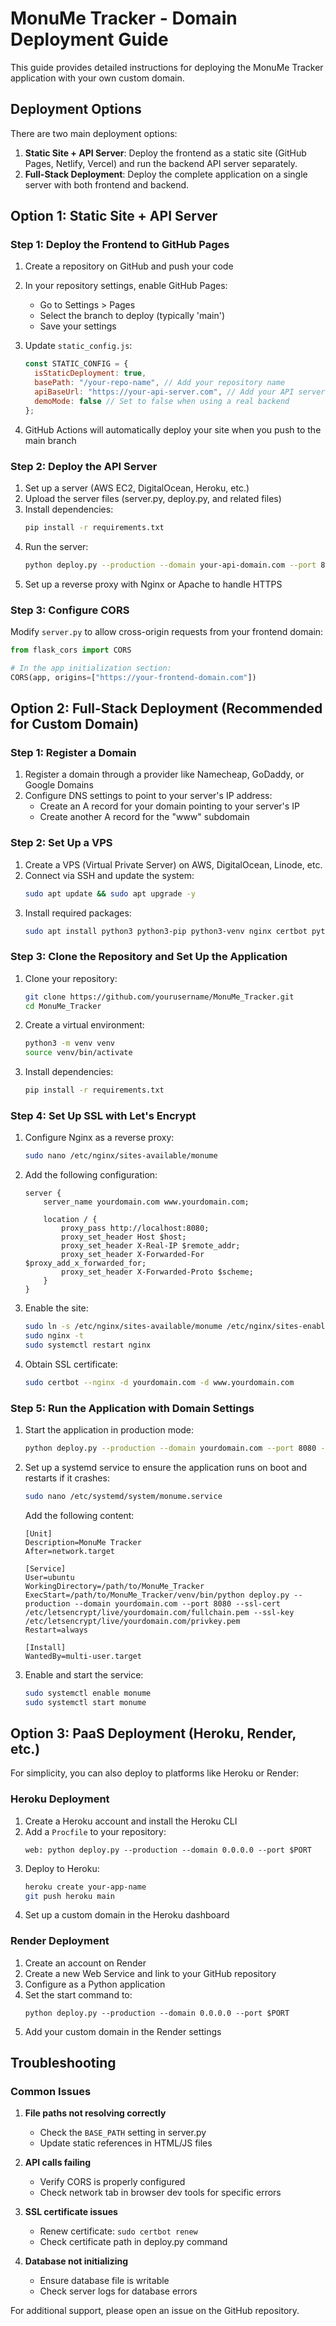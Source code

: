 # MonuMe Tracker - Domain Deployment Guide

This guide provides detailed instructions for deploying the MonuMe Tracker application with your own custom domain.

## Deployment Options

There are two main deployment options:

1. **Static Site + API Server**: Deploy the frontend as a static site (GitHub Pages, Netlify, Vercel) and run the backend API server separately.
2. **Full-Stack Deployment**: Deploy the complete application on a single server with both frontend and backend.

## Option 1: Static Site + API Server

### Step 1: Deploy the Frontend to GitHub Pages

1. Create a repository on GitHub and push your code
2. In your repository settings, enable GitHub Pages:
   - Go to Settings > Pages
   - Select the branch to deploy (typically 'main')
   - Save your settings

3. Update `static_config.js`:
   ```javascript
   const STATIC_CONFIG = {
     isStaticDeployment: true,
     basePath: "/your-repo-name", // Add your repository name
     apiBaseUrl: "https://your-api-server.com", // Add your API server URL
     demoMode: false // Set to false when using a real backend
   };
   ```

4. GitHub Actions will automatically deploy your site when you push to the main branch

### Step 2: Deploy the API Server

1. Set up a server (AWS EC2, DigitalOcean, Heroku, etc.)
2. Upload the server files (server.py, deploy.py, and related files)
3. Install dependencies:
   ```bash
   pip install -r requirements.txt
   ```
4. Run the server:
   ```bash
   python deploy.py --production --domain your-api-domain.com --port 8080
   ```
5. Set up a reverse proxy with Nginx or Apache to handle HTTPS

### Step 3: Configure CORS

Modify `server.py` to allow cross-origin requests from your frontend domain:

```python
from flask_cors import CORS

# In the app initialization section:
CORS(app, origins=["https://your-frontend-domain.com"])
```

## Option 2: Full-Stack Deployment (Recommended for Custom Domain)

### Step 1: Register a Domain

1. Register a domain through a provider like Namecheap, GoDaddy, or Google Domains
2. Configure DNS settings to point to your server's IP address:
   - Create an A record for your domain pointing to your server's IP
   - Create another A record for the "www" subdomain

### Step 2: Set Up a VPS

1. Create a VPS (Virtual Private Server) on AWS, DigitalOcean, Linode, etc.
2. Connect via SSH and update the system:
   ```bash
   sudo apt update && sudo apt upgrade -y
   ```
3. Install required packages:
   ```bash
   sudo apt install python3 python3-pip python3-venv nginx certbot python3-certbot-nginx -y
   ```

### Step 3: Clone the Repository and Set Up the Application

1. Clone your repository:
   ```bash
   git clone https://github.com/yourusername/MonuMe_Tracker.git
   cd MonuMe_Tracker
   ```

2. Create a virtual environment:
   ```bash
   python3 -m venv venv
   source venv/bin/activate
   ```

3. Install dependencies:
   ```bash
   pip install -r requirements.txt
   ```

### Step 4: Set Up SSL with Let's Encrypt

1. Configure Nginx as a reverse proxy:
   ```bash
   sudo nano /etc/nginx/sites-available/monume
   ```

2. Add the following configuration:
   ```nginx
   server {
       server_name yourdomain.com www.yourdomain.com;

       location / {
           proxy_pass http://localhost:8080;
           proxy_set_header Host $host;
           proxy_set_header X-Real-IP $remote_addr;
           proxy_set_header X-Forwarded-For $proxy_add_x_forwarded_for;
           proxy_set_header X-Forwarded-Proto $scheme;
       }
   }
   ```

3. Enable the site:
   ```bash
   sudo ln -s /etc/nginx/sites-available/monume /etc/nginx/sites-enabled/
   sudo nginx -t
   sudo systemctl restart nginx
   ```

4. Obtain SSL certificate:
   ```bash
   sudo certbot --nginx -d yourdomain.com -d www.yourdomain.com
   ```

### Step 5: Run the Application with Domain Settings

1. Start the application in production mode:
   ```bash
   python deploy.py --production --domain yourdomain.com --port 8080 --ssl-cert /etc/letsencrypt/live/yourdomain.com/fullchain.pem --ssl-key /etc/letsencrypt/live/yourdomain.com/privkey.pem
   ```

2. Set up a systemd service to ensure the application runs on boot and restarts if it crashes:
   ```bash
   sudo nano /etc/systemd/system/monume.service
   ```
   
   Add the following content:
   ```
   [Unit]
   Description=MonuMe Tracker
   After=network.target

   [Service]
   User=ubuntu
   WorkingDirectory=/path/to/MonuMe_Tracker
   ExecStart=/path/to/MonuMe_Tracker/venv/bin/python deploy.py --production --domain yourdomain.com --port 8080 --ssl-cert /etc/letsencrypt/live/yourdomain.com/fullchain.pem --ssl-key /etc/letsencrypt/live/yourdomain.com/privkey.pem
   Restart=always

   [Install]
   WantedBy=multi-user.target
   ```

3. Enable and start the service:
   ```bash
   sudo systemctl enable monume
   sudo systemctl start monume
   ```

## Option 3: PaaS Deployment (Heroku, Render, etc.)

For simplicity, you can also deploy to platforms like Heroku or Render:

### Heroku Deployment

1. Create a Heroku account and install the Heroku CLI
2. Add a `Procfile` to your repository:
   ```
   web: python deploy.py --production --domain 0.0.0.0 --port $PORT
   ```
3. Deploy to Heroku:
   ```bash
   heroku create your-app-name
   git push heroku main
   ```
4. Set up a custom domain in the Heroku dashboard

### Render Deployment

1. Create an account on Render
2. Create a new Web Service and link to your GitHub repository
3. Configure as a Python application
4. Set the start command to:
   ```
   python deploy.py --production --domain 0.0.0.0 --port $PORT
   ```
5. Add your custom domain in the Render settings

## Troubleshooting

### Common Issues

1. **File paths not resolving correctly**
   - Check the `BASE_PATH` setting in server.py
   - Update static references in HTML/JS files

2. **API calls failing**
   - Verify CORS is properly configured
   - Check network tab in browser dev tools for specific errors

3. **SSL certificate issues**
   - Renew certificate: `sudo certbot renew`
   - Check certificate path in deploy.py command

4. **Database not initializing**
   - Ensure database file is writable
   - Check server logs for database errors

For additional support, please open an issue on the GitHub repository.